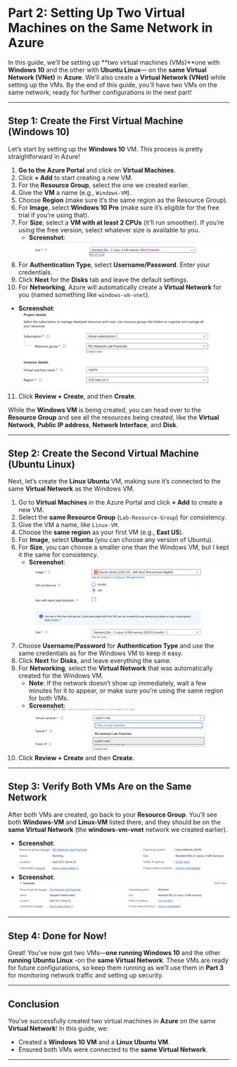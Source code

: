 # Part 2: Setting Up Two Virtual Machines on the Same Network in Azure

In this guide, we’ll be setting up **two virtual machines (VMs)**one with **Windows 10** and the other with **Ubuntu Linux**— on the **same Virtual Network (VNet)** in **Azure**. We'll also create a **Virtual Network (VNet)** while setting up the VMs. By the end of this guide, you'll have two VMs on the same network, ready for further configurations in the next part!

---

## Step 1: Create the First Virtual Machine (Windows 10)

Let’s start by setting up the **Windows 10** VM. This process is pretty straightforward in Azure!

1. **Go to the Azure Portal** and click on **Virtual Machines**.
2. Click **+ Add** to start creating a new VM.
3. For the **Resource Group**, select the one we created earlier.
4. Give the **VM** a name (e.g., `Windows-VM`).
5. Choose **Region** (make sure it’s the same region as the Resource Group).
6. For **Image**, select **Windows 10 Pro** (make sure it’s eligible for the free trial if you’re using that).
7. For **Size**, select a **VM with at least 2 CPUs** (it’ll run smoother). If you’re using the free version, select whatever size is available to you.
   - **Screenshot**: ![Choose VM](images/screenshot5.png)
8. For **Authentication Type**, select **Username/Password**. Enter your credentials.
9. Click **Next** for the **Disks** tab and leave the default settings.
10. For **Networking**, Azure will automatically create a **Virtual Network** for you (named something like `windows-vm-vnet`).
   - **Screenshot**:![Selected Network](images/screenshot6.png)
11. Click **Review + Create**, and then **Create**.

While the **Windows VM** is being created, you can head over to the **Resource Group** and see all the resources being created, like the **Virtual Network**, **Public IP address**, **Network Interface**, and **Disk**.

---

## Step 2: Create the Second Virtual Machine (Ubuntu Linux)

Next, let’s create the **Linux Ubuntu** VM, making sure it’s connected to the same **Virtual Network** as the Windows VM.

1. Go to **Virtual Machines** in the Azure Portal and click **+ Add** to create a new VM.
2. Select the **same Resource Group** (`Lab-Resource-Group`) for consistency.
3. Give the VM a name, like `Linux-VM`.
4. Choose the **same region** as your first VM (e.g., **East US**).
5. For **Image**, select **Ubuntu** (you can choose any version of Ubuntu).
6. For **Size**, you can choose a smaller one than the Windows VM, but I kept it the same for consistency.
   - **Screenshot**: ![Choose Linux VM](images/screenshot7.png)
7. Choose **Username/Password** for **Authentication Type** and use the same credentials as for the Windows VM to keep it easy.
8. Click **Next** for **Disks**, and leave everything the same.
9. For **Networking**, select the **Virtual Network** that was automatically created for the Windows VM.
   - **Note**: If the network doesn’t show up immediately, wait a few minutes for it to appear, or make sure you’re using the same region for both VMs.
   - **Screenshot**: ![Same Network](images/screenshot8.png)
10. Click **Review + Create** and then **Create**.

---

## Step 3: Verify Both VMs Are on the Same Network

After both VMs are created, go back to your **Resource Group**. You’ll see both **Windows-VM** and **Linux-VM** listed there, and they should be on the **same Virtual Network** (the **windows-vm-vnet** network we created earlier).

- **Screenshot**: ![WindowsVM](images/screenshot9.png)
- **Screenshot**: ![LinuxVM](images/screenshot10.png)

---

## Step 4: Done for Now!

Great! You’ve now got two VMs—**one running Windows 10** and the other **running Ubuntu Linux** -on the **same Virtual Network**. These VMs are ready for future configurations, so keep them running as we’ll use them in **Part 3** for monitoring network traffic and setting up security.

---

## Conclusion

You’ve successfully created two virtual machines in **Azure** on the same **Virtual Network**! In this guide, we:
- Created a **Windows 10 VM** and a **Linux Ubuntu VM**.
- Ensured both VMs were connected to the **same Virtual Network**.
---
